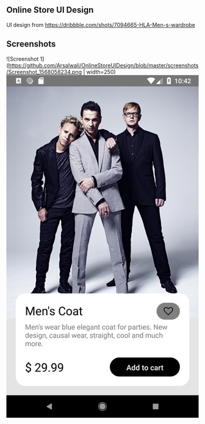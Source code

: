 ## Online Store UI Design

UI design from https://dribbble.com/shots/7094665-HLA-Men-s-wardrobe
    
## Screenshots
![Screenshot 1](https://github.com/Arsalwali/OnlineStoreUIDesign/blob/master/screenshots/Screenshot_1568058234.png | width=250)
![Screenshot 2](https://github.com/Arsalwali/OnlineStoreUIDesign/blob/master/screenshots/Screenshot_1568137337.png)